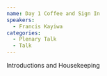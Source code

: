 ```yaml
---
name: Day 1 Coffee and Sign In
speakers:
  - Francis Kayiwa
categories:
  - Plenary Talk
  - Talk
---
```

Introductions and Housekeeping
